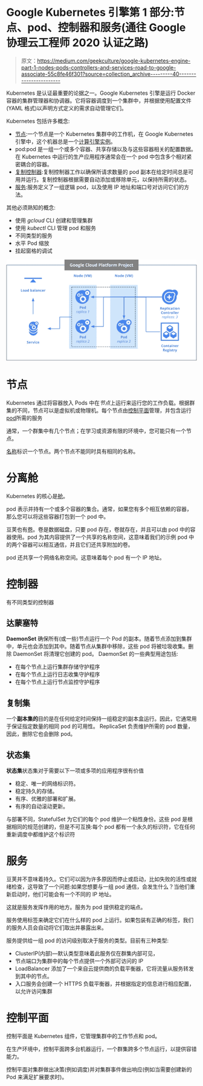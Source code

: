 # Google Kubernetes 引擎第 1 部分:节点、pod、控制器和服务(通往 Google 协理云工程师 2020 认证之路)

> 原文：<https://medium.com/geekculture/google-kubernetes-engine-part-1-nodes-pods-controllers-and-services-road-to-google-associate-55c8fe46f301?source=collection_archive---------40----------------------->

Kubernetes 是认证最重要的论据之一。Google Kubernetes 引擎是运行 Docker 容器的集群管理器和协调器。它将容器调度到一个集群中，并根据使用配置文件(YAML 格式)以声明方式定义的需求自动管理它们。

Kubernetes 包括许多概念:

*   [节点](http://kubernetes.io/docs/admin/node/):一个节点是一个 Kubernetes 集群中的工作机，在 Google Kubernetes 引擎中，这个机器总是一个[计算引擎实例](https://cloud.google.com/compute/docs/instances/)。
*   pod:pod 是一组一个或多个容器、共享存储以及与这些容器相关的配置数据。在 Kubernetes 中运行的生产应用程序通常会在一个 pod 中包含多个相对紧密耦合的容器。
*   [复制控制器](http://kubernetes.io/docs/user-guide/replication-controller/):复制控制器工作以确保所请求数量的 pod 副本在给定时间总是可用并运行。复制控制器根据需要自动添加或移除单元，以保持所需的状态。
*   [服务](http://kubernetes.io/docs/user-guide/services/):服务定义了一组逻辑 pod，以及使用 IP 地址和端口号对访问它们的方法。

其他必须熟知的概念:

*   使用 *gcloud* CLI 创建和管理集群
*   使用 *kubectl* CLI 管理 pod 和服务
*   不同类型的服务
*   水平 Pod 缩放
*   挂起窗格的调试

![](img/51ba673f68ef68ac9993ec3fd289d9fe.png)

# 节点

Kubernetes 通过将容器放入 Pods 中在*节点*上运行来运行您的工作负载。根据群集的不同，节点可以是虚拟机或物理机。每个节点由[控制平面](https://kubernetes.io/docs/reference/glossary/?all=true#term-control-plane)管理，并包含运行[pod](https://kubernetes.io/docs/concepts/workloads/pods/)所需的服务

通常，一个群集中有几个节点；在学习或资源有限的环境中，您可能只有一个节点。

[名称](https://kubernetes.io/docs/concepts/overview/working-with-objects/names#names)标识一个节点。两个节点不能同时具有相同的名称。

# 分离舱

Kubernetes 的核心是[舱](http://kubernetes.io/docs/user-guide/pods/)。

pod 表示并持有一个或多个容器的集合。通常，如果您有多个相互依赖的容器，那么您可以将这些容器打包到一个 pod 中。

豆荚也有[卷](http://kubernetes.io/docs/user-guide/volumes/)。卷是数据磁盘，只要 pod 存在，卷就存在，并且可以由 pod 中的容器使用。pod 为其内容提供了一个共享的名称空间，这意味着我们的示例 pod 中的两个容器可以相互通信，并且它们还共享附加的卷。

pod 还共享一个网络名称空间。这意味着每个 pod 有一个 IP 地址。

# 控制器

有不同类型的控制器

## 达蒙塞特

**DaemonSet** 确保所有(或一些)节点运行一个 Pod 的副本。随着节点添加到集群中，单元也会添加到其中。随着节点从集群中移除，这些 pod 将被垃圾收集。删除 DaemonSet 将清理它创建的 pod。
DaemonSet 的一些典型用途包括:

*   在每个节点上运行集群存储守护程序
*   在每个节点上运行日志收集守护程序
*   在每个节点上运行节点监控守护程序

## 复制集

一个**副本集的**目的是在任何给定时间保持一组稳定的副本盒运行。因此，它通常用于保证指定数量的相同 pod 的可用性。
ReplicaSet 负责维护所需的 pod 数量，因此，删除它也会删除 pod。

## 状态集

**状态集**状态集对于需要以下一项或多项的应用程序很有价值

*   稳定、唯一的网络标识符。
*   稳定持久的存储。
*   有序、优雅的部署和扩展。
*   有序的自动滚动更新。

与部署不同，StatefulSet 为它们的每个 pod 维护一个粘性身份。这些 pod 是根据相同的规范创建的，但是不可互换:每个 pod 都有一个永久的标识符，它在任何重新调度中都维护这个标识符

# 服务

豆荚并不意味着持久。它们可以因为许多原因而停止或启动，比如失败的活性或就绪检查，这导致了一个问题:如果您想要与一组 pod 通信，会发生什么？当他们重新启动时，他们可能会有一个不同的 IP 地址。

这就是服务发挥作用的地方。服务为 pod 提供稳定的端点。

服务使用标签来确定它们在什么样的 pod 上运行。如果包装有正确的标签，我们的服务人员会自动将它们取出并暴露出来。

服务提供给一组 pod 的访问级别取决于服务的类型。目前有三种类型:

*   ClusterIP(内部)—默认类型意味着此服务仅在群集内部可见，
*   节点端口为集群中的每个节点提供一个外部可访问的 IP
*   LoadBalancer 添加了一个来自云提供商的负载平衡器，它将流量从服务转发到其中的节点。
*   入口服务会创建一个 HTTPS 负载平衡器，并根据指定的信息进行相应配置，以允许访问集群

# 控制平面

控制平面是 Kubernetes 组件，它管理集群中的工作节点和 pod。

在生产环境中，控制平面跨多台机器运行，一个群集跨多个节点运行，以提供容错能力。

控制平面对集群做出决策(例如调度)并对集群事件做出响应(例如当需要创建新的 Pod 来满足扩展要求时)。